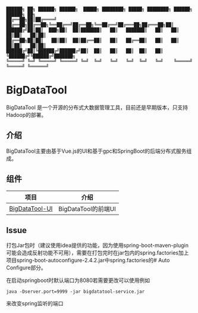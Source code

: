 ```
██████╗ ██╗ ██████╗ ██████╗  █████╗ ████████╗ █████╗ ████████╗ ██████╗  ██████╗ ██╗
██╔══██╗██║██╔════╝ ██╔══██╗██╔══██╗╚══██╔══╝██╔══██╗╚══██╔══╝██╔═══██╗██╔═══██╗██║
██████╔╝██║██║  ███╗██║  ██║███████║   ██║   ███████║   ██║   ██║   ██║██║   ██║██║
██╔══██╗██║██║   ██║██║  ██║██╔══██║   ██║   ██╔══██║   ██║   ██║   ██║██║   ██║██║ 
██████╔╝██║╚██████╔╝██████╔╝██║  ██║   ██║   ██║  ██║   ██║   ╚██████╔╝╚██████╔╝███████╗
╚═════╝ ╚═╝ ╚═════╝ ╚═════╝ ╚═╝  ╚═╝   ╚═╝   ╚═╝  ╚═╝   ╚═╝    ╚═════╝  ╚═════╝ ╚══════╝
```

# **BigDataTool**


BigDataTool 是一个开源的分布式大数据管理工具，目前还是早期版本，只支持Hadoop的部署。



## 介绍


BigDataTool主要由基于Vue.js的UI和基于gpc和SpringBoot的后端分布式服务组成。



## 组件


|                            项目                             |        介绍         |
| :---------------------------------------------------------: | :-----------------: |
| [BigDataTool-UI](https://github.com/cyz1901/BigDataTool-UI) | BigDataTool的前端UI |



## Issue

打包Jar包时（建议使用idea提供的功能，因为使用spring-boot-maven-plugin可能会造成反射功能不可用），需要在打包完时在jar包内的spring.factories加上项目spring-boot-autoconfigure-2.4.2.jar中spring.factories的# Auto Configure部分。

在启动springboot时默认端口为8080若需要更改可以使用例如

```shell
java -Dserver.port=9999 -jar bigdatatool-service.jar
```

来改变spring监听的端口
